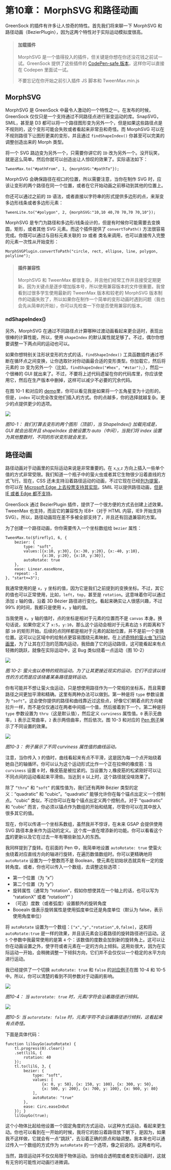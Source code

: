 ﻿# 第10章： MorphSVG  和路径动画

GreenSock 的插件有许多让人惊奇的特性。首先我们将来聊一下 MorphSVG 和路径动画（BezierPlugin），因为这两个特性对于实际运动模拟度很高。

> #### 加载插件
> 
> MorphSVG 是一个值得投入的插件，但关键是你想在你还没花钱之前试一试。GreenSock 提供了这些插件的 [CodePen-safe 版本](https://codepen.io/GreenSock/pen/OPqpRJ)，这样你可以直接在 Codepen 里面试一试。
> 
> 不要忘记在你开始之前引入插件 JS 脚本和 TweenMax.min.js


## MorphSVG

MorphSVG 是 GreenSock 中最令人激动的一个特性之一。在发布的时候，GreenSock 仅仅只是一个支持通过不同路径点进行渐变运动的库。SnapSVG，SMIL，甚至是 D3 都可以将一个路径图形变为另外一个，但是如果这些路径点是不规则的，这个变形可能会失败或者看起来非常丑和奇怪。而 MorphSVG 可以在不规则路径下让图形更美的变形，并且通过 `findShapeIndex()` 你甚至可以完美的调整创造出来的 Morph 类型。

将一个 SVG 路边变为另外一个，只需要你讲它的 `ID` 改为另外一个。没开玩笑，就是这么简单。然后你就可以创造出让人惊叹的效果了。实际语法如下：

    TweenMax.to("#pathFrom", 1, {morphSVG:"#pathTo"});

MorphSVG 会确保路径在视口的位置，所以需要注意，当你在制作 SVG 时，应该让变形的两个路径在同一个位置，或者在它开始动画之前移动到其他的位置上。

你还可以通过之前的 `ID` 语法，或者直接以字符串的形式提供多边形的点，来渐变多边形线条或者多边形元素：

    TweenLite.to("#polygon", 2, {morphSVG:"10,10 40,70 70,70 70,10"});

MorphSVG 是专门为路径和多边形/线条设计的，但是有时候你可能需要去变换圆，矩形，或者其他 SVG 元素。而这个插件提供了 `convertToPath()` 方法很容易完成。你既可以通过与目标元素关联的 `ID` 或者 类名来调用，也可以直接传入完整的元素一次性从开始变形：

    MorphSVGPlugin.convertToPath("circle, rect, ellipse, line, polygon, polyline");

> #### 插件兼容性
> 
> MorphSVG 和 TweenMax 都很复杂，并且他们经常工作并且接受定期更新。因为关键点是逐步增加版本号，所以使用兼容版本的文件很重要。我曾看到过很多学生使用最新的 TweenMax 版本和较老的 MorphSVG 版本制作的动画失败了，所以如果你在制作一个简单的变形动画时遇到问题（我也会先从简单的开始），你可以先检查一下你是否使用兼容的版本。

###  ndShapeIndex()

另外，MorphSVG 在通过不同路径点计算哪种过渡动画看起来更合适时，表现出很棒的计算性能，所以，使用 `shapeIndex` 的默认属性就足够了。不过，偶尔你想要调整一下两点间的运动也可以。

如果你想特别关注形状变形的方式的话，`findShapeIndex()` 工具函数插件通过不断在循环点之间变换，让你选取针对你动画最合适的变形类型。你加载它，然后将元素的 `ID` 变为另外一个（比如，`findShapeIndex("#hex", "#star");`），然后一个很棒的 GUI 就出来了。不过，不要将上述代码遗留在你的代码库里，你应该使用它，然后在生产版本中删掉，这样可以减少不必要的冗余代码。

在图 10-1 和对应的 [demo](https://codepen.io/sdras/pen/f4e735983d9972abd35d74062ea0e543)里，你可以看见我是如果将一个五角星变为十边形的，但是，`index` 可以完全改变他们插入的方式。你的点越多，你的选择就越复杂。更少的点提供更少的选项。

![](images/svga_1001.png)

*图10-1： 我们打算去变形的两个图形（顶部），当 ShapeIndex() 加载完成是，GUI 就会出现并且 shapeIndex 会被设置为 auto（中间），当我们将 index 设置为其他整数时，不同的形状变形就会发生。*

## 路径动画

路径动画对于动画里的实际运动来说是非常重要的。在 `x`,`y`,`z` 方向上插入一些单个值的方式非常受限。我们知道一个瓶子中的萤火虫或者其它生物很少沿着直线的方式飞行。现在，CSS 还未支持沿着路径运动的动画，不过它现在已经[列为提案](http://dev.w3.org/fxtf/motion-1/)，你可以在 [Microsoft Edge 上去投票支持其实现](https://wpdev.uservoice.com/forums/257854-microsoft-edge-developer/suggestions/7804467-support-css-motion-path-module)。SMIL 可以提供路径动画，[但是 IE 或者 Edge 都不支持](https://caniuse.com/#search=smil)。

GreenSock 通过 BezierPlugin 插件，提供了一个很方便的方式去创建上述效果。TweenMax 也支持，而且它的兼容性为 IE8+（对于 HTML 内容，IE9 开始支持 SVG）。所以，路径动画现在差不多被全部支持了，并且还有回退兼容的方案。

为了创建一个路径动画，你你需要传入一个坐标数组给 `bezier` 属性：

    TweenMax.to($firefly1, 6, {
        bezier: {
            type: "soft",
            values:[{x:10, y:30}, {x:-30, y:20}, {x:-40, y:10},
                    {x:30, y:20}, {x:10, y:30}],
            autoRotate: true
        },
        ease: Linear.easeNone,
        repeat: -1
    }, "start+=3");

我通常使用的是 `x`，`y` 坐标的值，因为它是我们之前提到的变换坐标。不过，其它的值也可以正常使用，比如，`left`，`top`，甚至是 `rotation`。这意味着你可以通过添加 `z` 轴的值，沿着 3D Bézier 路径进行变化。看起来确实让人很感兴趣，不过 99% 的时间，我都只是使用 `x`，`y` 轴的值。

当我使用 `x`，`y` 轴的值时，点的坐标是相对于元素的位置而不是 `canvas` 本身。换句话说，如果你定义了 `x:5`，`y:10`，那么这个运动会相对于元素右边 `5` 的距离和下部 `10` 的矩形开始。后续的点同样都是相对于元素的起始位置，并不是前一个变换位置。这可以让区域中的绘制点更容易围绕元素映射。在上述[奇特的萤火虫飞行动画里](https://codepen.io/sdras/full/MYQxXe)，为了让其在灯泡的范围内运动，我扭曲了它的运动路径，这可能看起来有点轻微的跳跃，就像在实际运动中，这 Bug 类似绕着一点运动（图 10-2）

![](images/svga_1002.png)

*图 10-2: 萤火虫以奇特的规则运动。为了让其更接近现实的运动，它们不应该以线性的方式而是应该绕着某条路径旋转运动。*

你有可能并不想让萤火虫运动，只是想使用路径作为一个常规的坐标系，而且需要路径之间更加平滑和精确。这里有两种办法可以做到。第一种是将 `type` 参数设置为 `“soft”`。这会使你提供的路径和曲线靠近过这些点，好像它们朝着点的方向被拉升一样，而不是仅仅通过在两者中间插一个值，然后接着到下一个。第二种是将 `type` 参数设置为 `thru`（这是默认值），然后定义 `curviness` 属性值。`0` 表示无曲率，`1` 表示正常曲率，`2` 表示两倍曲率，然后依次。图 10-3 和对应的 [Pen 例子](https://codepen.io/sdras/full/PqEPqz)展示了不同设置的效果。

![](images/svga_1003.png)

*图10-3： 例子展示了不同 curviness 属性值的曲线运动。*

注意，当你传入 `3` 的值时，曲线看起来有点不平滑，这是因为每一个点开始绕着她自己的轴循环。你可以认为这个运动形式比作一个正在拉伸的橡皮筋：当 `curviness` 设置 `0` 时，橡皮筋是被拉紧的。当设置为 `2`,橡皮筋的松紧刚好可以让不同点间的运动看起来平滑些。当达到 `8` 以上时，这个路径就没啥效果了。

除了 `“thru”` 和 `“soft”` 的属性值为，我们还有两种 Bézier 类型的定义：“quadratic” 和 “cubic”。“quadratic” 能够允许你在每个锚点出定义一个控制点。“cubic” 类似，不过你可以在每个锚点出定义两个控制点。对于 “quadratic” 和 “cubic” 而言，你必须以锚点作为数组的开始和结尾，尽管你可以在其中放入很多其它的值。

现在，你可以传递一个坐标系数组，虽然我并不惊讶，在未来 GSAP 会提供使用 SVG 路径本身来作为运动的定义。这个库一直在增添新的功能。你可以看看这个[库](https://github.com/greensock/GreenSock-JS/)的更新以及它在过去一年有哪些新加入的东西。

我同样提到了旋转。在前面的 Pen 中，我简单地设置 `autoRotate: true` 使萤火虫绕着对应直线方向的轴进行旋转，在遍历数值数组时。你可以更精确地将 `autoRotate` 设置为一个整数而不是 Boolean，使元素在初始状态就具有一定的旋转角度。或者，你也可以传入一个数组，去调整这些选项：

- 第一个位置（为 “x”）
- 第二个位置（为 “y”）
- 旋转属性（通常为 “rotation”，假如你想使其在一个轴上的话，也可以写为 “ratationX” 或者 “rotationY” ）
- （可选）度数（或者弧度）设置额外的旋转角度
- Booealn 值表示旋转属性是使用弧度单位还是角度单位（默认为 false，表示使用角度单位）

将 `autoRotate` 设置为一个数组：`["x","y","rotation",0,false]`，这和将 `autoRotate:true` 是一样的效果，并且该元素会沿着路径的旋转路径进行运动。这 `5` 个参数中我最常使用的是第 `4` 个：该数值的度数会加到新的旋转角上。这可以让你在动画设置之外，使字符或者元素在一定的方向上倾斜。这用处很大，因为在实际运动一开始，会稍微调整一下倾斜方向，它们并不会仅仅以一个稳定的水平方向进行运动。

我已经提供了一个切换 `autoRotate: true` 和 `false` 的[对应例子](https://codepen.io/sdras/full/aOZOwj)在图 10-4 和 10-5 中。所以，你可以清楚的看到不同参数对于动画的影响。

![](images/svga_1004.png)

*图10-4： 当 `autorotate: true` 时，元素/字符会沿着路径进行倾斜。* 

![](images/svga_1005.png)

*图10-5: 当 `autorotate: false` 时，元素/字符不会沿着路径进行倾斜，这看起来有点奇怪。*

下面是具体代码：

    function lilGuyGo(autoRotate) {
        tl.progress(0).clear()
        .set(lilG, {
            rotation: 40
        });
        tl.to(lilG, 3, {
            bezier: {
                type: "soft",
                values: [
                    {x: 0, y: 50}, {x: 150, y: 100}, {x: 300, y: 50},
                    {x: 500, y: 200}, {x: 700, y: 100}, {x: 900, y: 80}
                ],
                autoRotate: "true"
            },
            ease: Circ.easeInOut
        }); }
        lilGuyGo(true);

这个小物体比起给他设置一个固定角度的方式运动，以这种方式运动，看起来更生动。你也可以看到在一开始的时候，我将它的脸沿着路径放下朝下，是因为，如果我不这样做，它就会有一点“跳跃”，去沿着正确的原点和轴调整。我本来也可以通过传入一个数组的方式作为 `autoRotate` 的一个选项，像之前说的。这两者均可。

当然，路径运动并不仅仅局限于物体运动。当你结合透明度或者变形动画时，这就有无穷的可能性对动画行进微调。